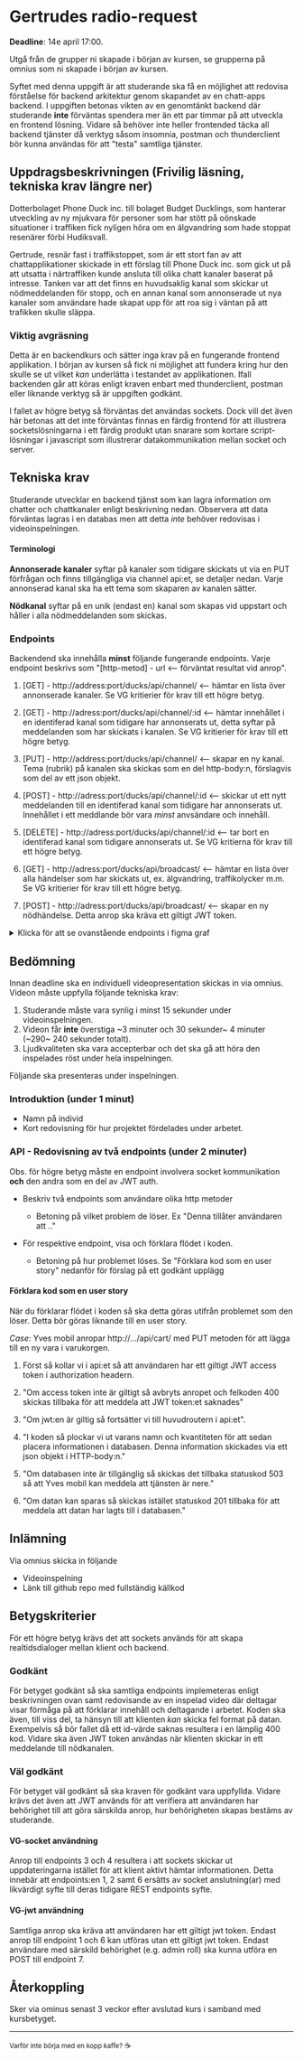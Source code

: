 # Gertrudes radio-request
**Deadline**: 14e april 17:00.

Utgå från de grupper ni skapade i början av kursen, se grupperna på omnius som ni skapade i början av kursen.

Syftet med denna uppgift är att studerande ska få en möjlighet att redovisa förståelse för backend arkitektur genom skapandet av en chatt-apps backend. I uppgiften betonas vikten av en genomtänkt backend där studerande **inte** förväntas spendera mer än ett par timmar på att utveckla en frontend lösning. Vidare så behöver inte heller frontended täcka all backend tjänster då verktyg såsom insomnia, postman och thunderclient bör kunna användas för att "testa" samtliga tjänster.

## Uppdragsbeskrivningen (Frivilig läsning, tekniska krav längre ner)

Dotterbolaget Phone Duck inc. till bolaget Budget Ducklings, som hanterar utveckling av ny mjukvara för personer som har stött på oönskade situationer i traffiken fick nyligen höra om en älgvandring som hade stoppat resenärer förbi Hudiksvall.

Gertrude, resnär fast i traffikstoppet, som är ett stort fan av att chattapplikationer skickade in ett förslag till Phone Duck inc. som gick ut på att utsatta i närtraffiken kunde ansluta till olika chatt kanaler baserat på intresse. Tanken var att det finns en huvudsaklig kanal som skickar ut nödmeddelanden för stopp, och en annan kanal som annonserade ut nya kanaler som användare hade skapat upp för att roa sig i väntan på att trafikken skulle släppa.

### Viktig avgräsning
Detta är en backendkurs och sätter inga krav på en fungerande frontend applikation. I början av kursen så fick ni möjlighet att fundera kring hur den skulle se ut vilket *kan* underlätta i testandet av applikationen. Ifall backenden går att köras enligt kraven enbart med thunderclient, postman eller liknande verktyg så är uppgiften godkänt.

I fallet av högre betyg så förväntas det användas sockets. Dock vill det även här betonas att det inte förväntas finnas en färdig frontend för att illustrera socketslösningarna i ett färdig produkt utan snarare som kortare script-lösningar i javascript som illustrerar datakommunikation mellan socket och server.

## Tekniska krav
Studerande utvecklar en backend tjänst som kan lagra information om chatter och chattkanaler enligt beskrivning nedan. Observera att data förväntas lagras i en databas men att detta *inte* behöver redovisas i videoinspelningen.

#### Terminologi
**Annonserade kanaler** syftar på kanaler som tidigare skickats ut via en PUT förfrågan och finns tillgängliga via channel api:et, se detaljer nedan. Varje annonserad kanal ska ha ett tema som skaparen av kanalen sätter.

**Nödkanal** syftar på en unik (endast en) kanal som skapas vid uppstart och håller i alla nödmeddelanden som skickas.

### Endpoints
Backendend ska innehålla **minst** följande fungerande endpoints. Varje endpoint beskrivs som "[http-metod] - url <-- förväntat resultat vid anrop".

1. [GET] - http://address:port/ducks/api/channel/ <-- hämtar en lista över annonserade kanaler. Se VG kritierier för krav till ett högre betyg.
   
2. [GET] - http://adress:port/ducks/api/channel/:id <-- hämtar innehållet i en identiferad kanal som tidigare har annonserats ut, detta syftar på meddelanden som har skickats i kanalen. Se VG kritierier för krav till ett högre betyg.
   
3. [PUT] - http://address:port/ducks/api/channel/ <-- skapar en ny kanal. Tema (rubrik) på kanalen ska skickas som en del http-body:n, förslagvis som del av ett json objekt.
   
4. [POST] - http://adress:port/ducks/api/channel/:id <-- skickar ut ett nytt meddelanden till en identiferad kanal som tidigare har annonserats ut. Innehållet i ett meddlande bör vara *minst* anvsändare och innehåll. 
   
5. [DELETE] - http://adress:port/ducks/api/channel/:id <-- tar bort en identiferad kanal som tidigare annonserats ut. Se VG kritierna för krav till ett högre betyg.


6. [GET] - http://adress:port/ducks/api/broadcast/ <-- hämtar en lista över alla händelser som har skickats ut, ex. älgvandring, traffikolycker m.m. Se VG kritierier för krav till ett högre betyg.
   
7. [POST] - http://adress:port/ducks/api/broadcast/ <-- skapar en ny nödhändelse. Detta anrop ska kräva ett giltigt JWT token.



<details>
  <summary>Klicka för att se ovanstående endpoints i figma graf</summary>

  ![chatapp](chatapp.png)
  
</details>

## Bedömning

Innan deadline ska en individuell videopresentation skickas in via omnius. Videon måste uppfylla följande tekniska krav:
1. Studerande måste vara synlig i minst 15 sekunder under videoinspelningen.
2. Videon får **inte** överstiga ~3 minuter och 30 sekunder~ 4 minuter (~290~ 240 sekunder totalt).
3. Ljudkvaliteten ska vara accepterbar och det ska gå att höra den inspelades röst under hela inspelningen.
   
Följande ska presenteras under inspelningen.
### Introduktion (under 1 minut)
- Namn på individ
- Kort redovisning för hur projektet fördelades under arbetet.
  
### API - Redovisning av två endpoints (under 2 minuter)
Obs. för högre betyg måste en endpoint involvera socket kommunikation **och** den andra som en del av JWT auth.

- Beskriv två endpoints som användare olika http metoder
  - Betoning på vilket problem de löser. Ex "Denna tillåter användaren att .."
  
- För respektive endpoint, visa och förklara flödet i koden. 
  - Betoning på hur problemet löses. Se "Förklara kod som en user story" nedanför för förslag på ett godkänt upplägg

#### Förklara kod som en user story 

När du förklarar flödet i koden så ska detta göras utifrån problemet som den löser. Detta bör göras liknande till en user story.

*Case*: Yves mobil anropar http://.../api/cart/ med PUT metoden för att lägga till en ny vara i varukorgen.
1. Först så kollar vi i api:et så att användaren har ett giltigt JWT access token i authorization headern.
2. "Om access token inte är giltigt så avbryts anropet och felkoden 400 skickas tillbaka för att meddela att JWT token:et saknades"
3. "Om jwt:en är giltig så fortsätter vi till huvudroutern i api:et".

4. "I koden så plockar vi ut varans namn och kvantiteten för att sedan placera informationen i databasen. Denna information skickades via ett json objekt i HTTP-body:n."
5. "Om databasen inte är tillgänglig så skickas det tillbaka statuskod 503 så att Yves mobil kan meddela att tjänsten är nere."
6. "Om datan kan sparas så skickas istället statuskod 201 tillbaka för att meddela att datan har lagts till i databasen."

## Inlämning
Via omnius skicka in följande
- Videoinspelning
- Länk till github repo med fullständig källkod

## Betygskriterier
För ett högre betyg krävs det att sockets används för att skapa realtidsdialoger mellan klient och backend.

### Godkänt
För betyget godkänt så ska samtliga endpoints implemeteras enligt beskrivningen ovan samt redovisande av en inspelad video där deltagar visar förmåga på att förklarar innehåll och deltagande i arbetet. Koden ska även, till viss del, ta hänsyn till att klienten *kan* skicka fel format på datan. Exempelvis så bör fallet då ett id-värde saknas resultera i en lämplig 400 kod. Vidare ska även JWT token användas när klienten skickar in ett meddelande till nödkanalen.

### Väl godkänt
För betyget väl godkänt så ska kraven för godkänt vara uppfyllda. Vidare krävs det även att JWT används för att verifiera att användaren har behörighet till att göra särskilda anrop, hur behörigheten skapas bestäms av studerande.

#### VG-socket användning
Anrop till endpoints 3 och 4 resultera i att sockets skickar ut uppdateringarna istället för att klient aktivt hämtar informationen. Detta innebär att endpoints:en 1, 2 samt 6 ersätts av socket anslutning(ar) med likvärdigt syfte till deras tidigare REST endpoints syfte.

#### VG-jwt användning
Samtliga anrop ska kräva att användaren har ett giltigt jwt token. Endast anrop till endpoint 1 och 6 kan utföras utan ett giltigt jwt token. Endast användare med särskild behörighet (e.g. admin roll) ska kunna utföra en POST till endpoint 7.

## Återkoppling

Sker via ominus senast 3 veckor efter avslutad kurs i samband med kursbetyget.

--- 
<small>Varför inte börja med en kopp kaffe? </small> :coffee:
